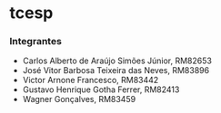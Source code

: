 # tcesp

<h3>Integrantes</h3>
<ul>
  <li>Carlos Alberto de Araújo Simões Júnior, RM82653</li>
  <li>José Vitor Barbosa Teixeira das Neves, RM83896</li>
  <li>Victor Arnone Francesco, RM83442</li>
  <li>Gustavo Henrique Gotha Ferrer, RM82413</li>
  <li>Wagner Gonçalves, RM83459</li>
</ul>
